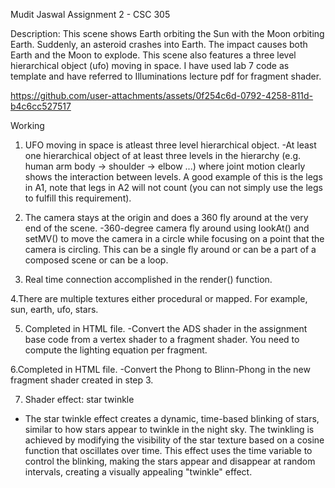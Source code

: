 Mudit Jaswal
Assignment 2 - CSC 305	


Description:
This scene shows Earth orbiting the Sun with the Moon orbiting Earth. Suddenly, an asteroid crashes into Earth. The impact causes both Earth and the Moon to explode. This scene also features a three level hierarchical object (ufo) moving in space. I have used lab 7 code as template and have referred to Illuminations lecture pdf for fragment shader.

https://github.com/user-attachments/assets/0f254c6d-0792-4258-811d-b4c6cc527517


Working
1. UFO moving in space is atleast three level hierarchical object. 
-At least one hierarchical object of at least three levels in the hierarchy  (e.g. human arm body -> shoulder -> elbow ...) where joint motion clearly shows the interaction between levels. A good example of this is the legs in A1, note that legs in A2 will not count (you can not simply use the legs to fulfill this requirement).

2. The camera stays at the origin and does a 360 fly around at the very end of the scene.
-360-degree camera fly around using lookAt() and setMV() to move the camera in a circle while focusing on a point that the camera is circling. This can be a single fly around or can be a part of a composed scene or can be a loop.

3. Real time connection accomplished in the render() function.

4.There are multiple textures either procedural or mapped. For example, sun, earth, ufo, stars.

5. Completed in HTML file. 
-Convert the ADS shader in the assignment base code from a vertex shader to a fragment shader. You need to compute the lighting equation per fragment.

6.Completed in HTML file.
-Convert the Phong to Blinn-Phong in the new fragment shader created in step 3.

7. Shader effect: star twinkle
- The star twinkle effect creates a dynamic, time-based blinking of stars, similar to how stars appear to twinkle in the night sky. The twinkling is achieved by modifying the visibility of the star texture based on a cosine function that oscillates over time. This effect uses the time variable to control the blinking, making the stars appear and disappear at random intervals, creating a visually appealing "twinkle" effect.

